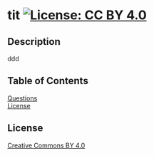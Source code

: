 # tit   [![License: CC BY 4.0](https://licensebuttons.net/l/by/4.0/80x15.png)](https://creativecommons.org/licenses/by/4.0/)  

## Description   
  ddd   

## Table of Contents   
[Questions](#questions)  
[License](#license)  
  
## License  
[Creative Commons BY 4.0](https://creativecommons.org/licenses/by/4.0/)  

